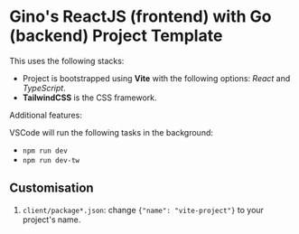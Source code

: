 # Gino's ReactJS (frontend) with Go (backend) Project Template

This uses the following stacks:

- Project is bootstrapped using **Vite** with the following options: *React* and *TypeScript*.
- **TailwindCSS** is the CSS framework.

Additional features:

VSCode will run the following tasks in the background:

- `npm run dev`
- `npm run dev-tw`

## Customisation

1. `client/package*.json`: change `{"name": "vite-project"}` to your project's name.
